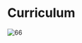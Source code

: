 ﻿# Curriculum
![66](https://user-images.githubusercontent.com/48899151/119300195-f844c380-bc25-11eb-9af0-820b5104fea1.JPG)
